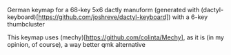 German keymap for a 68-key 5x6 dactly manuform (generated with (dactyl-keyboard)[https://github.com/joshreve/dactyl-keyboard]) with a 6-key thumbcluster

This keymap uses (mechy)[https://github.com/colinta/Mechy], as it is (in my opinion, of course), a way better qmk alternative
